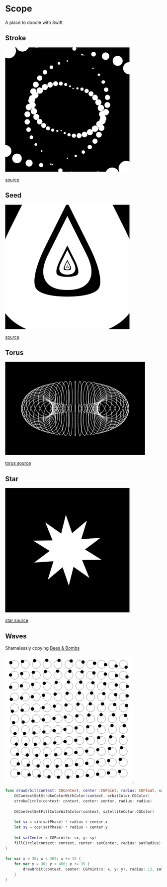# Scope

A place to doodle with Swift

## Stroke

![](https://github.com/fcanas/Scope/blob/master/Stroke/Stroke.gif?raw=true)

[source](https://github.com/fcanas/Scope/blob/master/Stroke/StrokeView.swift)

## Seed

![](https://github.com/fcanas/Scope/blob/master/Seed/Seed.gif?raw=true)

[source](https://github.com/fcanas/Scope/blob/master/Seed/SeedView.swift)

## Torus
![](https://github.com/fcanas/Scope/blob/master/Torus/Torus.gif?raw=true)

[torus source](https://github.com/fcanas/Scope/blob/master/Torus/Torus.swift)

## Star
![](https://github.com/fcanas/Scope/blob/master/Star/Star.gif?raw=true).

[star source](https://github.com/fcanas/Scope/blob/master/Star/Star.swift)

## Waves
Shamelessly copying [Bees & Bombs](http://beesandbombs.tumblr.com/post/134366721074/ok-couldnt-resist-remaking-this-old-chestnut-in)

![](https://github.com/fcanas/Scope/blob/master/Waves/Waves.gif?raw=true).

```swift
func drawOrbit(context: CGContext, center :CGPoint, radius: CGFloat, satRadius: CGFloat, satPhase: CGFloat) {
    CGContextSetStrokeColorWithColor(context, orbitColor.CGColor)
    strokeCircle(context: context, center: center, radius: radius)
    
    CGContextSetFillColorWithColor(context, satelliteColor.CGColor)
    
    let sx = sin(satPhase) * radius + center.x
    let sy = cos(satPhase) * radius + center.y
    
    let satCenter = CGPoint(x: sx, y: sy)
    fillCircle(context: context, center: satCenter, radius: satRadius)
}

for var x = 30; x < 400; x += 35 {
    for var y = 30; y < 400; y += 35 {
        drawOrbit(context, center: CGPoint(x: x, y: y), radius: 13, satRadius: 5, satPhase: p + CGFloat(x) / 100.0 + CGFloat(y) / 100.0)
    }
}
```
